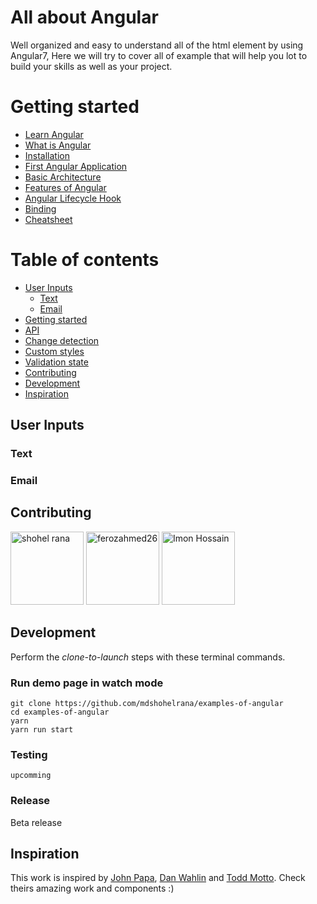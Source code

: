 # All about Angular

Well organized and easy to understand all of the html element by using Angular7, Here we will try to cover all of example that will help you lot to build your skills as well as your project.

Getting started
=================
* [Learn Angular](https://github.com/mdshohelrana/examples-of-angular/wiki)
* [What is Angular](https://github.com/mdshohelrana/examples-of-angular/wiki/angular)
* [Installation](https://github.com/mdshohelrana/examples-of-angular/wiki/Installation)
* [First Angular Application](https://github.com/mdshohelrana/examples-of-angular/wiki/First-Angular-Application)
* [Basic Architecture](https://github.com/mdshohelrana/examples-of-angular/wiki/Basic-Architecture)
* [Features of Angular](https://github.com/mdshohelrana/examples-of-angular/wiki/Features-of-Angular)
* [Angular Lifecycle Hook](https://github.com/mdshohelrana/examples-of-angular/wiki/Angular-Lifecycle-Hook)
* [Binding](https://github.com/mdshohelrana/examples-of-angular/wiki/Binding)
* [Cheatsheet](https://github.com/mdshohelrana/examples-of-angular/wiki/Cheatsheet)

Table of contents
=================
* [User Inputs](#user-input)
    * [Text](#text)
    * [Email](#email)
* [Getting started](#getting-started)
* [API](#api)
* [Change detection](#change-detection)
* [Custom styles](#custom-styles)
* [Validation state](#validation-state)
* [Contributing](#contributing)
* [Development](#development)
* [Inspiration](#inspiration)

## User Inputs
### Text
### Email

## Contributing
[<img alt="shohel rana" src="https://avatars1.githubusercontent.com/u/6725033?v=3&u=ee5df486d864c24c153d9b68bc7fac00b8b29403&s=400" width="117">](https://github.com/mdshohelrana) [<img alt="ferozahmed26" src="https://avatars1.githubusercontent.com/u/26955223?s=460&v=4" width="117">](https://github.com/ferozahmed26) [<img alt="Imon Hossain" src="https://avatars3.githubusercontent.com/u/14268885?s=460&v=4" width="117">](https://github.com/imonhossain)

## Development

Perform the _clone-to-launch_ steps with these terminal commands.

### Run demo page in watch mode
```
git clone https://github.com/mdshohelrana/examples-of-angular
cd examples-of-angular
yarn
yarn run start
```
### Testing
```
upcomming
```

### Release

Beta release

## Inspiration
This work is inspired by [John Papa](https://github.com/johnpapa), [Dan Wahlin](https://github.com/DanWahlin) and [Todd Motto](https://github.com/toddmotto). Check theirs amazing work and components :)